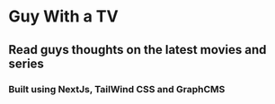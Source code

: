 # Guy With a TV
## Read guys thoughts on the latest movies and series





### Built using NextJs, TailWind CSS and  GraphCMS

